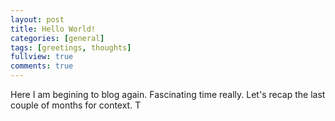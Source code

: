 ```yaml
---
layout: post
title: Hello World!
categories: [general]
tags: [greetings, thoughts]
fullview: true
comments: true
---
```

Here I am begining to blog again. Fascinating time really.
Let's recap the last couple of months for context. T